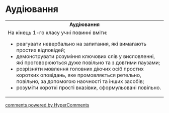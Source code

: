<div id="hypercomments_widget" class="js-hypercomments-widget invisible"></div>

# Аудіювання

<table>
  <tr>
    <td align="center"><b>Аудіювання</b></td>
  </tr>
<td style="vertical-align:top !important;">
На кінець 1-го класу учні повинні вміти:
<ul>
<li>реагувати невербально на запитання, які вимагають простих відповідей;</li>
<li>демонструвати розуміння ключових слів у висловленні, які проговорюються дуже повільно та з довгими паузами;</li>
<li>розрізняти мовлення головних діючих осіб простих коротких оповідань, яке промовляється ретельно, повільно, за допомогою наочності та інших засобів;</li>
<li>розуміти короткі прості вказівки, сформульовані повільно.</li>
</ul>
</td>
</table>

<div class="js-hypercomments-container">
    <a href="http://hypercomments.com" class="hc-link" title="comments widget">comments powered by HyperComments</a>
</div>